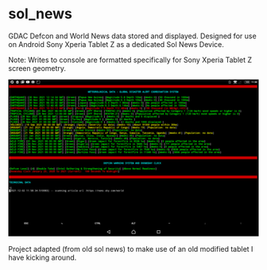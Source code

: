 # sol_news
GDAC Defcon and World News data stored and displayed. Designed for use on Android Sony Xperia Tablet Z as a dedicated Sol News Device.

Note: Writes to console are formatted specifically for Sony Xperia Tablet Z screen geometry.

![DEMO IMAGE](/Demo.png)

Project adapted (from old sol news) to make use of an old modified tablet I have kicking around.
